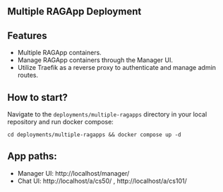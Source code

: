 ## Multiple RAGApp Deployment
## Features
- Multiple RAGApp containers.
- Manage RAGApp containers through the Manager UI.
- Utilize Traefik as a reverse proxy to authenticate and manage admin routes.

## How to start?
Navigate to the `deployments/multiple-ragapps` directory in your local repository and run docker compose:
```shell
cd deployments/multiple-ragapps && docker compose up -d
```
## App paths:
- Manager UI: http://localhost/manager/
- Chat UI: http://localhost/a/cs50/ , http://localhost/a/cs101/

